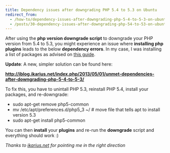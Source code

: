 ```yaml
---
title: Dependency issues after downgrading PHP 5.4 to 5.3 on Ubuntu
redirect_from:
  - /how-to/dependency-issues-after-downgrading-php-5-4-to-5-3-on-ubuntu
  - /posts/30-dependency-issues-after-downgrading-php-54-to-53-on-ubuntu
---
```


<p>After using the <strong>php version downgrade script</strong> to downgrade your PHP version from 5.4 to 5.3, you might experience an issue where <strong>installing php plugins</strong> leads to the below&nbsp;<strong>dependency errors</strong>. In my case, I was installing a list of packages as advised on <a href="http://www.howtoforge.com/installing-apache2-with-php5-and-mysql-support-on-ubuntu-11.04-lamp">this guide</a>.</p>
<script src="https://gist.github.com/maxmumford/7718983.js"></script>

<p><strong><span class="highlight">Update</span></strong>: A new, simpler solution can be found here:&nbsp;</p>

<p><strong><a href="http://iblog.ikarius.net/index.php/2013/05/01/unmet-dependencies-after-downgrading-php-5-4-to-5-3/" target="_blank">http://iblog.ikarius.net/index.php/2013/05/01/unmet-dependencies-after-downgrading-php-5-4-to-5-3/</a></strong></p>

<p>To fix this, you have to unintall PHP 5.3, reinstall PHP 5.4, install your packages, and re-downgrade:</p>

<ul>
	<li><span style="line-height: 13px;">sudo apt-get remove php5-common</span></li>
	<li>mv&nbsp;/etc/apt/preferences.d/php5_3 ~/ # move file that tells apt to install version 5.3</li>
	<li>sudo apt-get install php5-common</li>
</ul>

<p>You can then <strong>install</strong> your <strong>plugins</strong> and re-run the <strong>downgrade</strong> script and everything should work :)</p>

<p><em>Thanks to <a href="http://iblog.ikarius.net/index.php/2013/05/01/unmet-dependencies-after-downgrading-php-5-4-to-5-3/">ikarius.net</a> for pointing me in the right direction</em></p>
